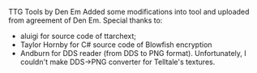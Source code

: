 TTG Tools by Den Em
Added some modifications into tool and uploaded from agreement of Den Em.
Special thanks to:
- aluigi for source code of ttarchext;
- Taylor Hornby for C# source code of Blowfish encryption
- Andburn for DDS reader (from DDS to PNG format). Unfortunately, I couldn't make DDS->PNG converter for Telltale's textures.
